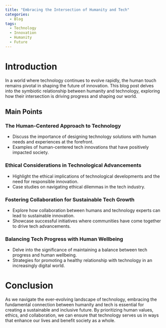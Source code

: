 ```yaml
---
title: "Embracing the Intersection of Humanity and Tech"
categories:
  - Blog
tags:
  - Technology
  - Innovation
  - Humanity
  - Future
---
```


# Introduction
In a world where technology continues to evolve rapidly, the human touch remains pivotal in shaping the future of innovation. This blog post delves into the symbiotic relationship between humanity and technology, exploring how their intersection is driving progress and shaping our world.

## Main Points
### The Human-Centered Approach to Technology
- Discuss the importance of designing technology solutions with human needs and experiences at the forefront.
- Examples of human-centered tech innovations that have positively impacted society.

### Ethical Considerations in Technological Advancements
- Highlight the ethical implications of technological developments and the need for responsible innovation.
- Case studies on navigating ethical dilemmas in the tech industry.

### Fostering Collaboration for Sustainable Tech Growth
- Explore how collaboration between humans and technology experts can lead to sustainable innovation.
- Showcase successful initiatives where communities have come together to drive tech advancements.

### Balancing Tech Progress with Human Wellbeing
- Delve into the significance of maintaining a balance between tech progress and human wellbeing.
- Strategies for promoting a healthy relationship with technology in an increasingly digital world.

# Conclusion
As we navigate the ever-evolving landscape of technology, embracing the fundamental connection between humanity and tech is essential for creating a sustainable and inclusive future. By prioritizing human values, ethics, and collaboration, we can ensure that technology serves us in ways that enhance our lives and benefit society as a whole.